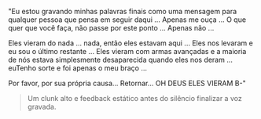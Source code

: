 "Eu estou gravando minhas palavras finais como uma mensagem para qualquer pessoa que pensa em seguir daqui ... Apenas me ouça ... O que quer que você faça, não passe por este ponto ... Apenas não ...

Eles vieram do nada ... nada, então eles estavam aqui ... Eles nos levaram e eu sou o último restante ... Eles vieram com armas avançadas e a maioria de nós estava simplesmente desaparecida quando eles nos deram ... euTenho sorte e foi apenas o meu braço ...

Por favor, por sua própria causa... Retornar... OH DEUS ELES VIERAM B-"  

> Um clunk alto e feedback estático antes do silêncio finalizar a voz gravada.